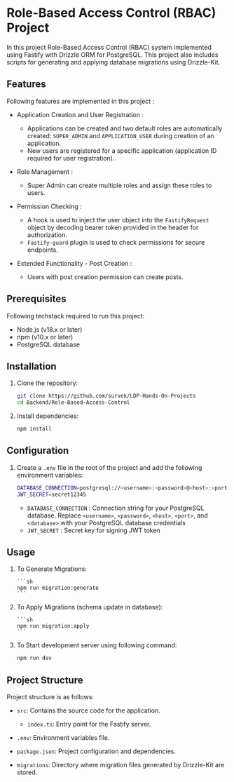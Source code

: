 # Role-Based Access Control (RBAC) Project

In this project Role-Based Access Control (RBAC) system implemented using Fastify with Drizzle ORM for PostgreSQL. This project also includes scripts for generating and applying database migrations using Drizzle-Kit.

## Features

Following features are implemented in this project :

-   Application Creation and User Registration :

    -   Applications can be created and two default roles are automatically created: `SUPER_ADMIN` and `APPLICATION_USER` during creation of an application.
    -   New users are registered for a specific application (application ID required for user registration).

-   Role Management :

    -   Super Admin can create multiple roles and assign these roles to users.

-   Permission Checking :

    -   A hook is used to inject the user object into the `FastifyRequest` object by decoding bearer token provided in the header for authorization.
    -   `Fastify-guard` plugin is used to check permissions for secure endpoints.

-   Extended Functionality - Post Creation :
    -   Users with post creation permission can create posts.

## Prerequisites

Following techstack required to run this project:

-   Node.js (v18.x or later)
-   npm (v10.x or later)
-   PostgreSQL database

## Installation

1. Clone the repository:

    ```sh
    git clone https://github.com/survek/LDP-Hands-On-Projects
    cd Backend/Role-Based-Access-Control
    ```

2. Install dependencies:

    ```sh
    npm install
    ```

## Configuration

1. Create a `.env` file in the root of the project and add the following environment variables:

    ```sh
    DATABASE_CONNECTION=postgresql://<username>:<password>@<host>:<port>/<database>
    JWT_SECRET=secret12345
    ```

    - `DATABASE_CONNECTION` : Connection string for your PostgreSQL database.
      Replace `<username>`, `<password>`, `<host>`, `<port>`, and `<database>` with your PostgreSQL database credentials
    - `JWT_SECRET` : Secret key for signing JWT token

## Usage

1.  To Generate Migrations:

        ```sh
        npm run migration:generate
        ```

2.  To Apply Migrations (schema update in database):

        ```sh
        npm run migration:apply
        ```

3.  To Start development server using following command:

    ```sh
    npm run dev
    ```

## Project Structure

Project structure is as follows:

-   `src`: Contains the source code for the application.

    -   `index.ts`: Entry point for the Fastify server.

-   `.env`: Environment variables file.

-   `package.json`: Project configuration and dependencies.

-   `migrations`: Directory where migration files generated by Drizzle-Kit are stored.
